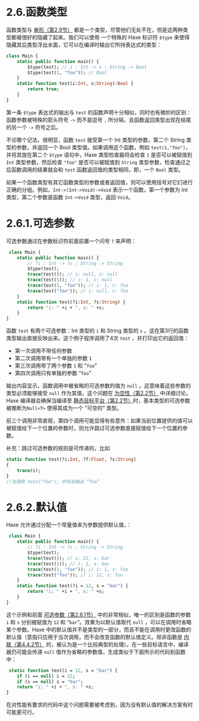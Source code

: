# 2.6.函数类型

函数类型与 [单形（第2.9节）](http:///#) 都是一个类型，尽管他们无处不在，但是这两种类型都被很好的隐藏了起来。我们可以使用 一个特殊的 Haxe 标识符 `$type` 来使得隐藏其后类型浮出水面，它可以在编译时输出它所持表达式的类型：

```haxe
class Main { 
    static public function main() {
        $type(test); // i : Int -> s : String -> Bool
        $type(test(1, "foo")); // Bool 
    } 
    static function test(i:Int, s:String):Bool {
        return true; 
    } 
} 
```

第一条 `$type` 表达式的输出与 `test` 的函数声明十分相似，同时也有微妙的区别：函数参数被特殊的箭头符号 `->` 而不是逗号 `,` 所分隔，且函数返回类型出现在结尾的另一个 `->` 符号之后。

不论哪个记法，很明显，函数 `test` 接受第一个 Int 类型的参数，第二个 String 类型的参数，并返回一个 Bool 类型值。如果调用这个函数，例如 `test(1,"foo")`，并将其放在第二个 `$type` 语句中，Haxe 类型检查器将会检查 `1` 是否可以被赋值到 `Int` 类型参数，然后检查 `"foo"` 是否可以被赋值到 `String` 类型参数，检查通过之后函数调用的结果就会和 `test` 函数返回值的类型相同，即，一个 `Bool` 类型。

如果一个函数类型有其它函数类型的参数或者返回值，则可以使用括号对它们进行正确的分组。例如，`Int->(Int->Void)->Void` 表示一个函数，第一个参数为 Int 类型，第二个参数是函数 `Int->Void` 类型，返回 `Void`。



# 2.6.1.可选参数

可选参数通过在参数标识符前面前置一个问号 `?` 来声明：

```haxe
 class Main {
    static public function main() { 
        // ?i : Int -> ?s : String -> String 
        $type(test);
        trace(test()); // i: null, s: null 
        trace(test(1)); // i: 1, s: null 
        trace(test(1, "foo")); // i: 1, s: foo 
        trace(test("foo")); // i: null, s: foo 
    } 
    static function test(?i:Int, ?s:String) { 
        return "i: " +i + ", s: " +s;
    } 
} 
```

函数 `test` 有两个可选参数：Int 类型的 `i` 和 String 类型的 `s` 。这在第3行的函数类型输出直接反映出来。这个例子程序调用了4次 `test` ，并打印出它的返回值：

- 第一次调用不带任何参数
- 第二次调用带有一个单独的参数 `1`
- 第三次调用带了两个参数 `1` 和 "`foo`"
- 第四次调用只有单独的参数 “`foo`”

输出内容显示，函数调用中被省略的可选参数的值为 `null` 。这意味着这些参数的类型必须能够接受 `null` 作为其值，这个问题在 [为空性（第2.2节）](/2.类型/2.2.为空性) 中详细讨论。Haxe 编译器会确保当编译至 [静态目标平台（第2.2节）](/2.类型/2.2.为空性)时，基本类型的可选参数被推断为`Null<T>` 使得其成为一个 “可空的” 类型。 

前三个调用非常直观，第四个调用可能显得有些意外：如果当前位置提供的值可以被赋值给下一个位置的参数时，则允许跳过可选参数直接赋值给下一个位置的参数。

补充：跳过可选参数的规则是可传递的，比如

```haxe
static function test(?i:Int, ?f:Float, ?s:String)
{
	trace(s);
}
//当调用 test("foo"); 时将会输出 “foo” 
```





# 2.6.2.默认值

Haxe 允许通过分配一个常量值来为参数提供默认值，：

```haxe
 class Main { 
    static public function main() { 
        // ?i : Int -> ?s : String -> String 
        $type(test);
        trace(test()); // i: 12, s: bar 
        trace(test(1)); // i: 1, s: bar 
        trace(test(1, "foo")); // i: 1, s: foo 
        trace(test("foo")); // i: 12, s: foo
    } 
    static function test(?i = 12, s = "bar") {
        return "i: " +i + ", s: " +s;
    } 
} 
```

这个示例和前面 [可选参数（第2.6.1节）](http:///#) 中的非常相似，唯一的区别是函数的参数 `i` 和 `s` 分别被赋值为 `12` 和 “`bar`”。效果为以默认值取代 `null` ，可以在调用时省略某个参数。Haxe 中的默认值并不是类型的一部分，而且不能在调用时更改函数的默认值（意指只应用于当次调用，而不会改变函数的默认值定义。除非函数是 [内联（第4.4.2节）](http:///#) 的，被认为是一个比较典型的处理）。在一些目标语言中，编译器仍可能会传递 `null` 值作为省略的参数值，生成类似于下面所示的代码到函数中：

```haxe
 static function test(i = 12, s = "bar") { 
    if (i == null) i = 12;
    if (s == null) s = "bar";
    return "i: " +i + ", s: " +s;
} 
```

在对性能有要求的代码中这个问题需要被考虑到，因为没有默认值的解决方案有时可能更可行。